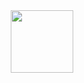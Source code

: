 <div id="header" align="center">
  <img src="https://i.giphy.com/media/v1.Y2lkPTc5MGI3NjExa2dzeHR5N2trbm5tZ3hlNHIzdWJwM29qcGhqdmIxc2Y1ZWoyZ3UxdyZlcD12MV9pbnRlcm5hbF9naWZfYnlfaWQmY3Q9cw/2vN72ia7o9FWOxN8IL/giphy.gif" width="100"/>
</div>
